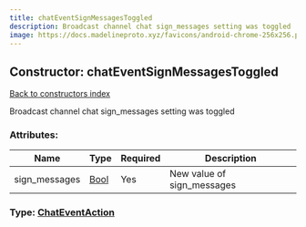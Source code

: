 ```yaml
---
title: chatEventSignMessagesToggled
description: Broadcast channel chat sign_messages setting was toggled
image: https://docs.madelineproto.xyz/favicons/android-chrome-256x256.png
---
```

## Constructor: chatEventSignMessagesToggled  
[Back to constructors index](index.md)



Broadcast channel chat sign_messages setting was toggled

### Attributes:

| Name     |    Type       | Required | Description |
|----------|---------------|----------|-------------|
|sign\_messages|[Bool](../types/Bool.md) | Yes|New value of sign_messages|



### Type: [ChatEventAction](../types/ChatEventAction.md)


